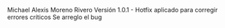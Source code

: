 Michael Alexis Moreno Rivero
Versión 1.0.1 - Hotfix aplicado para corregir errores críticos
Se arreglo el bug
